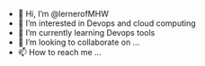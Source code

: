 - 👋 Hi, I’m @lernerofMHW
- 👀 I’m interested in Devops and cloud computing
- 🌱 I’m currently learning Devops tools
- 💞️ I’m looking to collaborate on ...
- 📫 How to reach me ...

<!---
lernerofMHW/lernerofMHW is a ✨ special ✨ repository because its `README.md` (this file) appears on your GitHub profile.
You can click the Preview link to take a look at your changes.
--->
